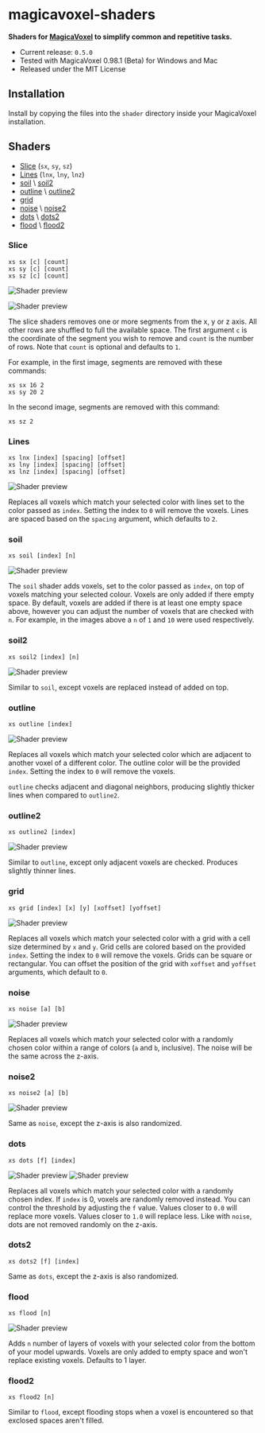 # magicavoxel-shaders

__Shaders for [MagicaVoxel](https://ephtracy.github.io/) to simplify common and repetitive tasks.__

- Current release: `0.5.0`
- Tested with MagicaVoxel 0.98.1 (Beta) for Windows and Mac
- Released under the MIT License

## Installation

Install by copying the files into the `shader` directory inside your MagicaVoxel installation.

## Shaders

<ul>
    <li><a href="#slice_shader">Slice</a> (<code>sx</code>, <code>sy</code>, <code>sz</code>)</li>
    <li><a href="#lines_shader">Lines</a> (<code>lnx</code>, <code>lny</code>, <code>lnz</code>)</li>
    <li><a href="#soil_shader">soil</a> \ <a href="#soil2_shader">soil2</a></li>
    <li><a href="#outline_shader">outline</a> \ <a href="#outline2_shader">outline2</a></li>
    <li><a href="#grid_shader">grid</a></li>
    <li><a href="#noise_shader">noise</a> \ <a href="#noise2_shader">noise2</a></li>
    <li><a href="#dots_shader">dots</a> \ <a href="#dots2_shader">dots2</a></li>
    <li><a href="#flood_shader">flood</a> \ <a href="#flood2_shader">flood2</a></li>
</ul>

<h3 id="slice_shader">Slice</h3>

```
xs sx [c] [count]
xs sy [c] [count]
xs sz [c] [count]
```

![Shader preview](/img/slice_a.png?raw=true)

![Shader preview](/img/slice_b.png?raw=true)

The slice shaders removes one or more segments from the x, y or z axis. All other rows are shuffled to full the available space. The first argument `c` is the coordinate of the segment you wish to remove and `count` is the number of rows. Note that `count` is optional and defaults to `1`.

For example, in the first image, segments are removed with these commands:

```
xs sx 16 2
xs sy 20 2
```

In the second image, segments are removed with this command:

```
xs sz 2
```

<h3 id="lines_shader">Lines</h3>

```
xs lnx [index] [spacing] [offset]
xs lny [index] [spacing] [offset]
xs lnz [index] [spacing] [offset]
```

![Shader preview](/img/lines.png?raw=true)

Replaces all voxels which match your selected color with lines set to the color passed as `index`. Setting the index to `0` will remove the voxels. Lines are spaced based on the `spacing` argument, which defaults to `2`.

<h3 id="soil_shader">soil</h3>

```
xs soil [index] [n]
```

![Shader preview](/img/soil.png?raw=true)

The `soil` shader adds voxels, set to the color passed as `index`, on top of voxels matching your selected colour. Voxels are only added if there empty space. By default, voxels are added if there is at least one empty space above, however you can adjust the number of voxels that are checked with `n`. For example, in the images above a `n` of `1` and `10` were used respectively.

<h3 id="soil2_shader">soil2</h3>

```
xs soil2 [index] [n]
```

![Shader preview](/img/soil2.png?raw=true)

Similar to `soil`, except voxels are replaced instead of added on top.

<h3 id="outline_shader">outline</h3>

```
xs outline [index]
```

![Shader preview](/img/outline.png?raw=true)

Replaces all voxels which match your selected color which are adjacent to another voxel of a different color. The outline color will be the provided `index`. Setting the index to `0` will remove the voxels.

`outline` checks adjacent and diagonal neighbors, producing slightly thicker lines when compared to `outline2`.

<h3 id="outline2_shader">outline2</h3>

```
xs outline2 [index]
```

![Shader preview](/img/outline2.png?raw=true)

Similar to `outline`, except only adjacent voxels are checked. Produces slightly thinner lines.

<h3 id="grid_shader">grid</h3>

```
xs grid [index] [x] [y] [xoffset] [yoffset]
```

![Shader preview](/img/grid.png?raw=true)

Replaces all voxels which match your selected color with a grid with a cell size determined by `x` and `y`. Grid cells are colored based on the provided `index`. Setting the index to `0` will remove the voxels. Grids can be square or rectangular. You can offset the position of the grid with `xoffset` and `yoffset` arguments, which default to `0`.

<h3 id="noise_shader">noise</h3>

```
xs noise [a] [b]
```

![Shader preview](/img/noise.png?raw=true)

Replaces all voxels which match your selected color with a randomly chosen color within a range of colors (`a` and `b`, inclusive). The noise will be the same across the z-axis.

<h3 id="noise2_shader">noise2</h3>

```
xs noise2 [a] [b]
```

![Shader preview](/img/noise2.png?raw=true)

Same as `noise`, except the z-axis is also randomized.

<h3 id="dots_shader">dots</h3>

```
xs dots [f] [index]
```

![Shader preview](/img/dots_a.png?raw=true)
![Shader preview](/img/dots_b.png?raw=true)

Replaces all voxels which match your selected color with a randomly chosen index. If `index` is 0, voxels are randomly removed instead. You can control the threshold by adjusting the `f` value. Values closer to `0.0` will replace more voxels. Values closer to `1.0` will replace less. Like with `noise`, dots are not removed randomly on the z-axis.

<h3 id="dots2_shader">dots2</h3>

```
xs dots2 [f] [index]
```

Same as `dots`, except the z-axis is also randomized.

<h3 id="flood_shader">flood</h3>

```
xs flood [n]
```

![Shader preview](/img/flood.png?raw=true)

Adds `n` number of layers of voxels with your selected color from the bottom of your model upwards. Voxels are only added to empty space and won't replace existing voxels. Defaults to 1 layer.

<h3 id="flood2_shader">flood2</h3>

```
xs flood2 [n]
```

Similar to `flood`, except flooding stops when a voxel is encountered so that exclosed spaces aren't filled.
